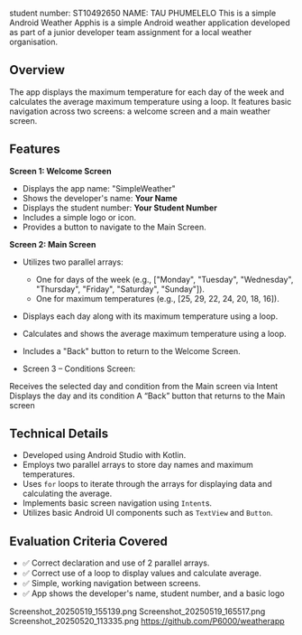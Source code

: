student number: ST10492650
NAME: TAU PHUMELELO
This is a simple Android Weather Apphis is a simple Android weather application developed as part of a junior developer team assignment for a local weather organisation.

## Overview

The app displays the maximum temperature for each day of the week and calculates the average maximum temperature using a loop. It features basic navigation across two screens: a welcome screen and a main weather screen.

## Features

**Screen 1: Welcome Screen**

* Displays the app name: "SimpleWeather"
* Shows the developer's name: **Your Name**
* Displays the student number: **Your Student Number**
* Includes a simple logo or icon.
* Provides a button to navigate to the Main Screen.

**Screen 2: Main Screen**

* Utilizes two parallel arrays:
    * One for days of the week (e.g., ["Monday", "Tuesday", "Wednesday", "Thursday", "Friday", "Saturday", "Sunday"]).
    * One for maximum temperatures (e.g., [25, 29, 22, 24, 20, 18, 16]).
* Displays each day along with its maximum temperature using a loop.
* Calculates and shows the average maximum temperature using a loop.
* Includes a "Back" button to return to the Welcome Screen.

* Screen 3 – Conditions Screen:

Receives the selected day and condition from the Main screen via Intent
Displays the day and its condition
A “Back” button that returns to the Main screen

## Technical Details

* Developed using Android Studio with Kotlin.
* Employs two parallel arrays to store day names and maximum temperatures.
* Uses `for` loops to iterate through the arrays for displaying data and calculating the average.
* Implements basic screen navigation using `Intent`s.
* Utilizes basic Android UI components such as `TextView` and `Button`.

## Evaluation Criteria Covered

* ✅ Correct declaration and use of 2 parallel arrays.
* ✅ Correct use of a loop to display values and calculate average.
* ✅ Simple, working navigation between screens.
* ✅ App shows the developer's name, student number, and a basic logo
  
Screenshot_20250519_155139.png
Screenshot_20250519_165517.png
Screenshot_20250520_113335.png
https://github.com/P6000/weatherapp


